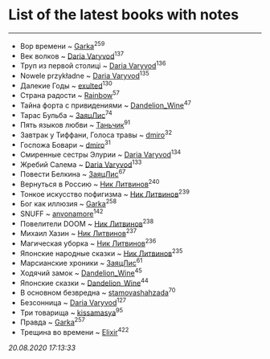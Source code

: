 # List of the latest books with notes
---

* Вор времени ~ [Garka](users/115/115753719718250012620-google)<sup>259</sup>
* Век волков ~ [Daria Varyvod](users/829/829893410524253-facebook)<sup>137</sup>
* Труп из первой столиці ~ [Daria Varyvod](users/829/829893410524253-facebook)<sup>136</sup>
* Nowele przykładne ~ [Daria Varyvod](users/829/829893410524253-facebook)<sup>135</sup>
* Далекие Годы ~ [exulted](users/100/100599204551896265722-google)<sup>130</sup>
* Страна радости ~ [Rainbow](users/109/109787328219839805802-google)<sup>57</sup>
* Тайна форта с привидениями ~ [Dandelion_Wine](users/586/58602788-vkontakte)<sup>47</sup>
* Тарас Бульба ~ [ЗаяцЛис](users/112/112388384595246311466-google)<sup>74</sup>
* Пять языков любви ~ [Таньчик](users/209/2096581563762610-facebook)<sup>91</sup>
* Завтрак у Тиффани, Голоса травы ~ [dmiro](users/571/5714115-vkontakte)<sup>32</sup>
* Госпожа Бовари ~ [dmiro](users/571/5714115-vkontakte)<sup>31</sup>
* Смиренные сестры Элурии ~ [Daria Varyvod](users/829/829893410524253-facebook)<sup>134</sup>
* Жребий Салема ~ [Daria Varyvod](users/829/829893410524253-facebook)<sup>133</sup>
* Повести Белкина ~ [ЗаяцЛис](users/112/112388384595246311466-google)<sup>67</sup>
* Вернуться в Россию ~ [Ник Литвинов](users/241/241974816-vkontakte)<sup>240</sup>
* Тонкое искусство пофигизма ~ [Ник Литвинов](users/241/241974816-vkontakte)<sup>239</sup>
* Бог как иллюзия ~ [Garka](users/115/115753719718250012620-google)<sup>258</sup>
* SNUFF ~ [anvonamore](users/595/5957175-vkontakte)<sup>142</sup>
* Повелители DOOM ~ [Ник Литвинов](users/241/241974816-vkontakte)<sup>238</sup>
* Михаил Хазин ~ [Ник Литвинов](users/241/241974816-vkontakte)<sup>237</sup>
* Магическая уборка ~ [Ник Литвинов](users/241/241974816-vkontakte)<sup>236</sup>
* Японские народные сказки ~ [Ник Литвинов](users/241/241974816-vkontakte)<sup>235</sup>
* Марсианские хроники ~ [ЗаяцЛис](users/112/112388384595246311466-google)<sup>61</sup>
* Ходячий замок ~ [Dandelion_Wine](users/586/58602788-vkontakte)<sup>45</sup>
* Японские сказки ~ [Dandelion_Wine](users/586/58602788-vkontakte)<sup>44</sup>
* В основном безвредна ~ [stamovashahzada](users/310/310646815-vkontakte)<sup>70</sup>
* Безсонница ~ [Daria Varyvod](users/829/829893410524253-facebook)<sup>127</sup>
* Три товарища ~ [kissamasya](users/684/68439978-vkontakte)<sup>95</sup>
* Правда ~ [Garka](users/115/115753719718250012620-google)<sup>257</sup>
* Трещина во времени ~ [Elixir](users/115/115826717712507836033-google)<sup>422</sup>


_20.08.2020 17:13:33_
